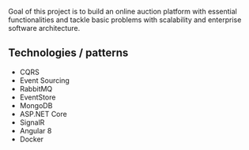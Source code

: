 Goal of this project is to build an online auction platform with essential functionalities and tackle basic problems with scalability and enterprise software architecture.

## Technologies / patterns
- CQRS
- Event Sourcing
- RabbitMQ
- EventStore
- MongoDB
- ASP.NET Core
- SignalR
- Angular 8
- Docker
